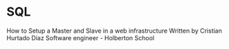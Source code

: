 # SQL
How to Setup a Master and Slave in a web infrastructure
Written by Cristian Hurtado Diaz
Software engineer - Holberton School
